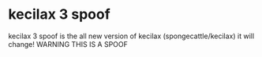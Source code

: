 # kecilax 3 spoof
kecilax 3 spoof is the all new version of kecilax (spongecattle/kecilax) it will change!
WARNING THIS IS A SPOOF
